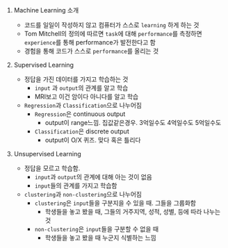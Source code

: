 1. Machine Learning 소개

   - 코드를 일일이 작성하지 않고 컴퓨터가 스스로 `learning` 하게 하는 것
   - Tom Mitchell의 정의에 따르면 `task`에 대해 `performance`를 측정하면 `experience`를 통해 performance가 발전한다고 함
   - 경험을 통해 코드가 스스로 `performance`를 올리는 것

2. Supervised Learning

   - 정답을 가진 데이터를 가지고 학습하는 것
     - `input` 과 `output`의 관계를 알고 학습
     - MRI보고 이건 암이다 아니다를 알고 학습
   - `Regression`과 `Classification`으로 나누어짐
     - `Regression`은 continuous output
       - output이 range느낌. 집값같은경우. 3억일수도 4억일수도 5억일수도
     - `Classification`은 discrete output
       - output이 O/X 퀴즈. 맞다 혹은 틀리다

3. Unsupervised Learning
   - 정답을 모르고 학습함.
     - `input`과 `output`의 관계에 대해 아는 것이 없음
     - `input`들의 관계를 가지고 학습함
   - `clustering`과 `non-clustering`으로 나누어짐
     - `clustering`은 `input`들을 구분지을 수 있을 때. 그들을 그룹화함
       - 학생들을 놓고 봤을 때, 그들의 거주지역, 성적, 성별, 등에 따라 나누는 것
     - `non-clustering`은 `input`들을 구분할 수 없을 때
       - 학생들을 놓고 봤을 때 누군지 식별하는 느낌
